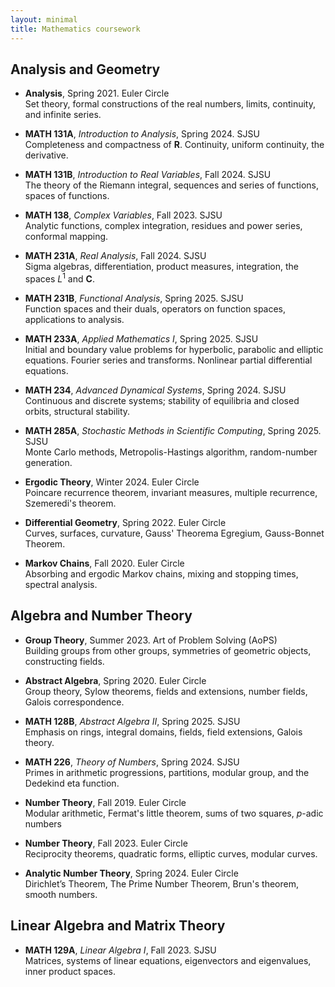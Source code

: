 ```yaml
---
layout: minimal
title: Mathematics coursework
---
```


## Analysis and Geometry 

- **Analysis**, Spring 2021. Euler Circle  <br>
  Set theory, formal constructions of the real numbers, limits, continuity, and infinite series. <br>

- **MATH 131A**, *Introduction to Analysis*, Spring 2024. SJSU <br>
  Completeness and compactness of **R**. Continuity, uniform continuity, the derivative. <br>

- **MATH 131B**, *Introduction to Real Variables*, Fall 2024. SJSU <br>
  The theory of the Riemann integral, sequences and series of functions, spaces of functions. <br>

- **MATH 138**, *Complex Variables*, Fall 2023. SJSU <br>
  Analytic functions, complex integration, residues and power series, conformal mapping. <br>

- **MATH 231A**, *Real Analysis*, Fall 2024. SJSU <br>
  Sigma algebras, differentiation, product measures, integration, the spaces *L*<sup>1</sup> and **C**.

- **MATH 231B**, *Functional Analysis*, Spring 2025. SJSU <br>
  Function spaces and their duals, operators on function spaces, applications to analysis. <br>

- **MATH 233A**, *Applied Mathematics I*, Spring 2025. SJSU <br>
  Initial and boundary value problems for hyperbolic, parabolic and elliptic equations. Fourier series and transforms. Nonlinear partial differential equations.

- **MATH 234**, *Advanced Dynamical Systems*, Spring 2024. SJSU <br>
  Continuous and discrete systems; stability of equilibria and closed orbits, structural stability.

- **MATH 285A**, *Stochastic Methods in Scientific Computing*, Spring 2025. SJSU <br>
  Monte Carlo methods, Metropolis-Hastings algorithm, random-number generation.

- **Ergodic Theory**, Winter 2024. Euler Circle <br>
  Poincare recurrence theorem, invariant measures, multiple recurrence, Szemeredi's theorem.

- **Differential Geometry**, Spring 2022. Euler Circle <br>
  Curves, surfaces, curvature, Gauss' Theorema Egregium, Gauss-Bonnet Theorem.

- **Markov Chains**, Fall 2020. Euler Circle <br>
  Absorbing and ergodic Markov chains, mixing and stopping times, spectral analysis.

## Algebra and Number Theory

- **Group Theory**, Summer 2023. Art of Problem Solving (AoPS) <br>
  Building groups from other groups, symmetries of geometric objects, constructing fields.

- **Abstract Algebra**, Spring 2020. Euler Circle <br>
  Group theory, Sylow theorems, fields and extensions, number fields, Galois correspondence.

- **MATH 128B**, *Abstract Algebra II*, Spring 2025. SJSU <br>
  Emphasis on rings, integral domains, fields, field extensions, Galois theory.

- **MATH 226**, *Theory of Numbers*, Spring 2024. SJSU <br>
  Primes in arithmetic progressions, partitions, modular group, and the Dedekind eta function.

- **Number Theory**, Fall 2019. Euler Circle <br>
  Modular arithmetic, Fermat's little theorem, sums of two squares, *p*-adic numbers

- **Number Theory**, Fall 2023. Euler Circle <br>
  Reciprocity theorems, quadratic forms, elliptic curves, modular curves.
  
- **Analytic Number Theory**, Spring 2024. Euler Circle <br>
  Dirichlet’s Theorem, The Prime Number Theorem, Brun's theorem, smooth numbers.

## Linear Algebra and Matrix Theory

- **MATH 129A**, *Linear Algebra I*, Fall 2023. SJSU <br>
  Matrices, systems of linear equations, eigenvectors and eigenvalues, inner product spaces.
  
